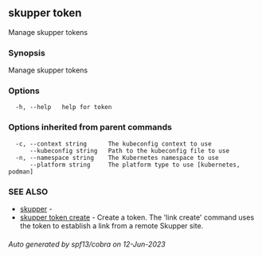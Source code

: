 ## skupper token

Manage skupper tokens

### Synopsis

Manage skupper tokens

### Options

```
  -h, --help   help for token
```

### Options inherited from parent commands

```
  -c, --context string      The kubeconfig context to use
      --kubeconfig string   Path to the kubeconfig file to use
  -n, --namespace string    The Kubernetes namespace to use
      --platform string     The platform type to use [kubernetes, podman]
```

### SEE ALSO

* [skupper](skupper.md)	 - 
* [skupper token create](skupper_token_create.md)	 - Create a token.  The 'link create' command uses the token to establish a link from a remote Skupper site.

###### Auto generated by spf13/cobra on 12-Jun-2023
